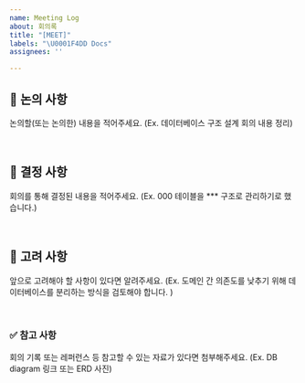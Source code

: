 ```yaml
---
name: Meeting Log
about: 회의록
title: "[MEET]"
labels: "\U0001F4DD Docs"
assignees: ''

---
```


## 📌 논의 사항

논의할(또는 논의한) 내용을 적어주세요.
(Ex. 데이터베이스 구조 설계 회의 내용 정리)

<br>

## 🤝 결정 사항

회의를 통해 결정된 내용을 적어주세요.
(Ex. 000 테이블을 *** 구조로 관리하기로 했습니다.)

<br>

## 🧐 고려 사항

앞으로 고려해야 할 사항이 있다면 알려주세요. 
(Ex. 도메인 간 의존도를 낮추기 위해 데이터베이스를 분리하는 방식을 검토해야 합니다. )

<br>

### ✅ 참고 사항

회의 기록 또는 레퍼런스 등 참고할 수 있는 자료가 있다면 첨부해주세요. 
(Ex. DB diagram 링크 또는 ERD 사진)
